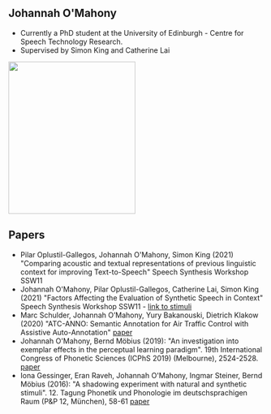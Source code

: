 ## Johannah O'Mahony

- Currently a PhD student at the University of Edinburgh - Centre for Speech Technology Research.
- Supervised by Simon King and Catherine Lai

<img src="https://user-images.githubusercontent.com/18417271/130977569-70ee9bfd-5f8d-4e81-9f97-4a87b111876e.jpg" width="250" height="300">


## Papers

- Pilar Oplustil-Gallegos, Johannah O'Mahony, Simon King (2021) "Comparing acoustic and textual representations of previous linguistic context for improving Text-to-Speech" Speech Synthesis Workshop SSW11
- Johannah O'Mahony, Pilar Oplustil-Gallegos, Catherine Lai, Simon King (2021) "Factors Affecting the Evaluation of Synthetic Speech in Context" Speech Synthesis Workshop SSW11 - [link to stimuli](https://johannahom.github.io/SSW-samples/)
- Marc Schulder, Johannah O’Mahony, Yury Bakanouski, Dietrich Klakow (2020) "ATC-ANNO: Semantic Annotation for Air Traffic Control with Assistive Auto-Annotation" [paper](https://www.aclweb.org/anthology/2020.lrec-1.783.pdf)
- Johannah O'Mahony, Bernd Möbius (2019): "An investigation into exemplar effects in the perceptual learning paradigm". 19th International Congress of Phonetic Sciences (ICPhS 2019) (Melbourne), 2524-2528. [paper](https://icphs2019.org/icphs2019-fullpapers/pdf/full-paper_380.pdf)
- Iona Gessinger, Eran Raveh, Johannah O'Mahony, Ingmar Steiner, Bernd Möbius (2016): "A shadowing experiment with natural and synthetic stimuli". 12. Tagung Phonetik und Phonologie im deutschsprachigen Raum (P&P 12, München), 58-61 [paper](http://www.coli.uni-saarland.de/~moebius/documents/gessinger_etal_pundp12-2016.pdf)

